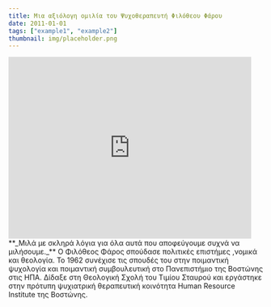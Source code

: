 ```yaml
---
title: Μια αξιόλογη ομιλία του Ψυχοθεραπευτή Φιλόθεου Φάρου
date: 2011-01-01
tags: ["example1", "example2"]
thumbnail: img/placeholder.png
---
```

<iframe allowfullscreen="" frameborder="0" height="360" src="http://www.youtube.com/embed/0qcLT2kbrVY" width="480"></iframe> 
**_Μιλά με σκληρά λόγια για όλα αυτά που αποφεύγουμε συχνά να μιλήσουμε._** 
Ο Φιλόθεος Φάρος σπούδασε πολιτικές επιστήμες ,νομικά και θεολογία. Το 1962 συνέχισε τις σπουδές του στην ποιμαντική ψυχολογία και ποιμαντική συμβουλευτική στο Πανεπιστήμιο της Βοστώνης στις ΗΠΑ. Δίδαξε στη Θεολογική Σχολή του Τιμίου Σταυρού και εργάστηκε στην πρότυπη ψυχιατρική θεραπευτική κοινότητα Human Resource Institute της Βοστώνης.
